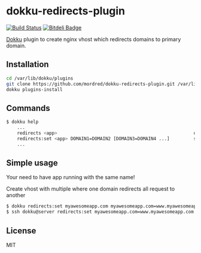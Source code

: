 # dokku-redirects-plugin

[![Build Status](https://travis-ci.org/Mordred/dokku-redirects-plugin.svg?branch=master)](https://travis-ci.org/Mordred/dokku-redirects-plugin)
[![Bitdeli Badge](https://d2weczhvl823v0.cloudfront.net/Mordred/dokku-redirects-plugin/trend.png)](https://bitdeli.com/free "Bitdeli Badge")

[Dokku](https://github.com/progrium/dokku) plugin to create nginx vhost which redirects domains to primary domain.

## Installation

```bash
cd /var/lib/dokku/plugins
git clone https://github.com/mordred/dokku-redirects-plugin.git /var/lib/dokku/plugins/redirects-plugin
dokku plugins-install
```

## Commands

```bash
$ dokku help
    ...
    redirects <app>                                                   display redirects for an app
    redirects:set <app> DOMAIN1=DOMAIN2 [DOMAIN3=DOMAIN4 ...]         set one or more domains redirects
    ...
```

## Simple usage

Your need to have app running with the same name!

Create vhost with multiple where one domain redirects all request to another 

```bash
$ dokku redirects:set myawesomeapp.com myawesomeapp.com=www.myawesomeapp.com # Server side
$ ssh dokku@server redirects:set myawesomeapp.com=www.myawesomeapp.com # Client side
```

## License
MIT
